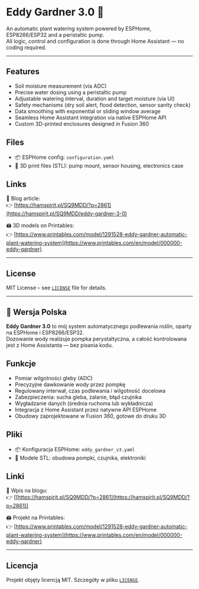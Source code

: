 # Eddy Gardner 3.0 🌱

An automatic plant watering system powered by ESPHome, ESP8266/ESP32 and a peristaltic pump.  
All logic, control and configuration is done through Home Assistant — no coding required.

---

## Features
- Soil moisture measurement (via ADC)
- Precise water dosing using a peristaltic pump
- Adjustable watering interval, duration and target moisture (via UI)
- Safety mechanisms (dry soil alert, flood detection, sensor sanity check)
- Data smoothing with exponential or sliding window average
- Seamless Home Assistant integration via native ESPHome API
- Custom 3D-printed enclosures designed in Fusion 360

## Files
- 📦 ESPHome config: `configuration.yaml`
- 📎 3D print files (STL): pump mount, sensor housing, electronics case

## Links

🔧 Blog article:  
👉 [https://hamspirit.pl/SQ9MDD/?p=2861](https://hamspirit.pl/SQ9MDD/eddy-gardner-3-0)

🖨️ 3D models on Printables:  
👉 [https://www.printables.com/model/1291528-eddy-gardner-automatic-plant-watering-system](https://www.printables.com/en/model/000000-eddy-gardner)

---

## License

MIT License – see [`LICENSE`](LICENSE) file for details.

---

## 📘 Wersja Polska

**Eddy Gardner 3.0** to mój system automatycznego podlewania roślin, oparty na ESPHome i ESP8266/ESP32.  
Dozowanie wody realizuje pompka perystaltyczna, a całość kontrolowana jest z Home Assistanta — bez pisania kodu.

## Funkcje
- Pomiar wilgotności gleby (ADC)
- Precyzyjne dawkowanie wody przez pompkę
- Regulowany interwał, czas podlewania i wilgotność docelowa
- Zabezpieczenia: sucha gleba, zalanie, błąd czujnika
- Wygładzanie danych (średnia ruchoma lub wykładnicza)
- Integracja z Home Assistant przez natywne API ESPHome
- Obudowy zaprojektowane w Fusion 360, gotowe do druku 3D

## Pliki
- 📦 Konfiguracja ESPHome: `eddy_gardner_v3.yaml`
- 📎 Modele STL: obudowa pompki, czujnika, elektroniki

## Linki

🔧 Wpis na blogu:  
👉 [[https://hamspirit.pl/SQ9MDD/?p=2861](https://hamspirit.pl/SQ9MDD/?p=2861)]

🖨️ Projekt na Printables:  
👉 [https://www.printables.com/model/1291528-eddy-gardner-automatic-plant-watering-system](https://www.printables.com/en/model/000000-eddy-gardner)

---

## Licencja

Projekt objęty licencją MIT. Szczegóły w pliku [`LICENSE`](LICENSE).
